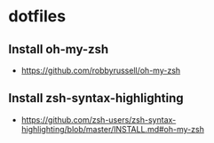 # dotfiles

## Install oh-my-zsh
* https://github.com/robbyrussell/oh-my-zsh

## Install zsh-syntax-highlighting
* https://github.com/zsh-users/zsh-syntax-highlighting/blob/master/INSTALL.md#oh-my-zsh
